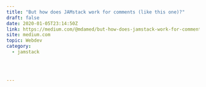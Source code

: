 ```yaml
---
title: "But how does JAMstack work for comments (like this one)?"
draft: false
date: 2020-01-05T23:14:50Z
link: https://medium.com/@mdamed/but-how-does-jamstack-work-for-comments-like-this-one-4813f8f37ac?source=rss------jamstack-5&utm_medium=RSS&utm_source=hune
site: medium.com
topic: Webdev
category:
  - jamstack
  
   
  

---
```

